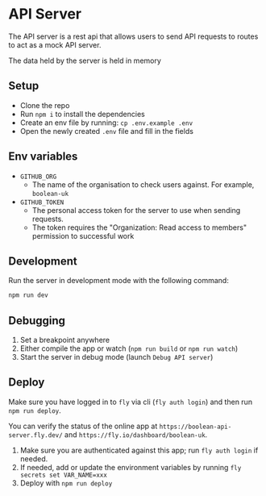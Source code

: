 # API Server

The API server is a rest api that allows users to send API requests to routes to act as a mock API server.

The data held by the server is held in memory

## Setup

- Clone the repo
- Run `npm i` to install the dependencies
- Create an env file by running: `cp .env.example .env`
- Open the newly created `.env` file and fill in the fields

## Env variables

- `GITHUB_ORG`
  - The name of the organisation to check users against. For example, `boolean-uk`
- `GITHUB_TOKEN`
  - The personal access token for the server to use when sending requests.
  - The token requires the "Organization: Read access to members" permission to successful work

## Development

Run the server in development mode with the following command:

```bash
npm run dev
```

## Debugging

1. Set a breakpoint anywhere
2. Either compile the app or watch (`npm run build` or `npm run watch`)
3. Start the server in debug mode (launch `Debug API server`)

## Deploy

Make sure you have logged in to `fly` via cli (`fly auth login`) and then run `npm run deploy`.

You can verify the status of the online app at `https://boolean-api-server.fly.dev/` and  `https://fly.io/dashboard/boolean-uk`.

1. Make sure you are authenticated against this app; run `fly auth login` if needed.
2. If needed, add or update the environment variables by running `fly secrets set VAR_NAME=xxx`
3. Deploy with `npm run deploy`
